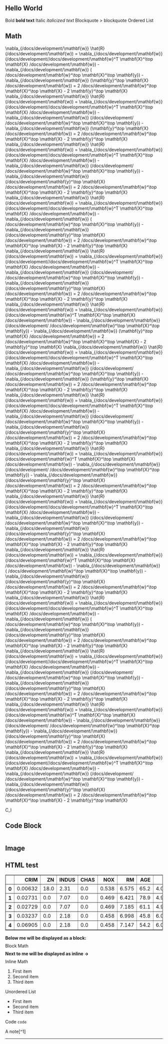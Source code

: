 ## Hello World

Bold **bold text**
Italic _italicized text_
Blockquote > blockquote
Ordered List

## Math
$$$$$$$$
\nabla_{/docs/development/\mathbf{w}} \hat{R}(/docs/development/\mathbf{w}) = \nabla_{/docs/development/\mathbf{w}} (/docs/development//docs/development/\mathbf{w}^T \mathbf{X}^\top \mathbf{X} /docs/development/\mathbf{w}) - \nabla_{/docs/development/\mathbf{w}} ( /docs/development/\mathbf{w}^\top \mathbf{X}^\top \mathbf{y}) - \nabla_{/docs/development/\mathbf{w}} (\mathbf{y}^\top \mathbf{X} /docs/development/\mathbf{w}) = 2 /docs/development/\mathbf{w}^\top \mathbf{X}^\top \mathbf{X} - 2 \mathbf{y}^\top \mathbf{X}
\nabla_{/docs/development/\mathbf{w}} \hat{R}(/docs/development/\mathbf{w}) = \nabla_{/docs/development/\mathbf{w}} (/docs/development//docs/development/\mathbf{w}^T \mathbf{X}^\top \mathbf{X} /docs/development/\mathbf{w}) - \nabla_{/docs/development/\mathbf{w}} (/docs/development/ /docs/development/\mathbf{w}^\top \mathbf{X}^\top \mathbf{y}) - \nabla_{/docs/development/\mathbf{w}} (\mathbf{y}^\top \mathbf{X} /docs/development/\mathbf{w}) = 2 /docs/development/\mathbf{w}^\top \mathbf{X}^\top \mathbf{X} - 2 \mathbf{y}^\top \mathbf{X}
\nabla_{/docs/development/\mathbf{w}} \hat{R}(/docs/development/\mathbf{w}) = \nabla_{/docs/development/\mathbf{w}} (/docs/development//docs/development/\mathbf{w}^T \mathbf{X}^\top \mathbf{X} /docs/development/\mathbf{w}) - \nabla_{/docs/development/\mathbf{w}} (/docs/development/ /docs/development/\mathbf{w}^\top \mathbf{X}^\top \mathbf{y}) - \nabla_{/docs/development/\mathbf{w}} (/docs/development/\mathbf{y}^\top \mathbf{X} /docs/development/\mathbf{w}) = 2 /docs/development/\mathbf{w}^\top \mathbf{X}^\top \mathbf{X} - 2 \mathbf{y}^\top \mathbf{X}
\nabla_{/docs/development/\mathbf{w}} \hat{R}(/docs/development/\mathbf{w}) = \nabla_{/docs/development/\mathbf{w}} (/docs/development//docs/development/\mathbf{w}^T \mathbf{X}^\top \mathbf{X} /docs/development/\mathbf{w}) - \nabla_{/docs/development/\mathbf{w}} ( /docs/development/\mathbf{w}^\top \mathbf{X}^\top \mathbf{y}) - \nabla_{/docs/development/\mathbf{w}} (/docs/development/\mathbf{y}^\top \mathbf{X} /docs/development/\mathbf{w}) = 2 /docs/development/\mathbf{w}^\top \mathbf{X}^\top \mathbf{X} - 2 \mathbf{y}^\top \mathbf{X}
\nabla_{/docs/development/\mathbf{w}} \hat{R}(/docs/development/\mathbf{w}) = \nabla_{/docs/development/\mathbf{w}} (/docs/development//docs/development/\mathbf{w}^T \mathbf{X}^\top \mathbf{X} /docs/development/\mathbf{w}) - \nabla_{/docs/development/\mathbf{w}} (/docs/development/ /docs/development/\mathbf{w}^\top \mathbf{X}^\top \mathbf{y}) - \nabla_{/docs/development/\mathbf{w}} (/docs/development/\mathbf{y}^\top \mathbf{X} /docs/development/\mathbf{w}) = 2 /docs/development/\mathbf{w}^\top \mathbf{X}^\top \mathbf{X} - 2 \mathbf{y}^\top \mathbf{X}
\nabla_{/docs/development/\mathbf{w}} \hat{R}(/docs/development/\mathbf{w}) = \nabla_{/docs/development/\mathbf{w}} (/docs/development/\mathbf{w}^T \mathbf{X}^\top \mathbf{X} /docs/development/\mathbf{w}) - \nabla_{/docs/development/\mathbf{w}} (/docs/development/ /docs/development/\mathbf{w}^\top \mathbf{X}^\top \mathbf{y}) - \nabla_{/docs/development/\mathbf{w}} (\mathbf{y}^\top \mathbf{X} /docs/development/\mathbf{w}) = 2 /docs/development/\mathbf{w}^\top \mathbf{X}^\top \mathbf{X} - 2 \mathbf{y}^\top \mathbf{X}
\nabla_{/docs/development/\mathbf{w}} \hat{R}(/docs/development/\mathbf{w}) = \nabla_{/docs/development/\mathbf{w}} (/docs/development//docs/development/\mathbf{w}^T \mathbf{X}^\top \mathbf{X} /docs/development/\mathbf{w}) - \nabla_{/docs/development/\mathbf{w}} (/docs/development/ /docs/development/\mathbf{w}^\top \mathbf{X}^\top \mathbf{y}) - \nabla_{/docs/development/\mathbf{w}} (\mathbf{y}^\top \mathbf{X} /docs/development/\mathbf{w}) = 2 /docs/development/\mathbf{w}^\top \mathbf{X}^\top \mathbf{X} - 2 \mathbf{y}^\top \mathbf{X}
\nabla_{/docs/development/\mathbf{w}} \hat{R}(/docs/development/\mathbf{w}) = \nabla_{/docs/development/\mathbf{w}} (/docs/development//docs/development/\mathbf{w}^T \mathbf{X}^\top \mathbf{X} /docs/development/\mathbf{w}) - \nabla_{/docs/development/\mathbf{w}} (/docs/development/ /docs/development/\mathbf{w}^\top \mathbf{X}^\top \mathbf{y}) - \nabla_{/docs/development/\mathbf{w}} (/docs/development/\mathbf{y}^\top \mathbf{X} /docs/development/\mathbf{w}) = 2 /docs/development/\mathbf{w}^\top \mathbf{X}^\top \mathbf{X} - 2 \mathbf{y}^\top \mathbf{X}
\nabla_{/docs/development/\mathbf{w}} \hat{R}(/docs/development/\mathbf{w}) = \nabla_{/docs/development/\mathbf{w}} (/docs/development/\mathbf{w}^T \mathbf{X}^\top \mathbf{X} /docs/development/\mathbf{w}) - \nabla_{/docs/development/\mathbf{w}} (/docs/development/ /docs/development/\mathbf{w}^\top \mathbf{X}^\top \mathbf{y}) - \nabla_{/docs/development/\mathbf{w}} (/docs/development/\mathbf{y}^\top \mathbf{X} /docs/development/\mathbf{w}) = 2 /docs/development/\mathbf{w}^\top \mathbf{X}^\top \mathbf{X} - 2 \mathbf{y}^\top \mathbf{X}
\nabla_{/docs/development/\mathbf{w}} \hat{R}(/docs/development/\mathbf{w}) = \nabla_{/docs/development/\mathbf{w}} (/docs/development//docs/development/\mathbf{w}^T \mathbf{X}^\top \mathbf{X} /docs/development/\mathbf{w}) - \nabla_{/docs/development/\mathbf{w}} (/docs/development/ /docs/development/\mathbf{w}^\top \mathbf{X}^\top \mathbf{y}) - \nabla_{/docs/development/\mathbf{w}} (/docs/development/\mathbf{y}^\top \mathbf{X} /docs/development/\mathbf{w}) = 2 /docs/development/\mathbf{w}^\top \mathbf{X}^\top \mathbf{X} - 2 \mathbf{y}^\top \mathbf{X}
\nabla_{/docs/development/\mathbf{w}} \hat{R}(/docs/development/\mathbf{w}) = \nabla_{/docs/development/\mathbf{w}} (/docs/development/\mathbf{w}^T \mathbf{X}^\top \mathbf{X} /docs/development/\mathbf{w}) - \nabla_{/docs/development/\mathbf{w}} ( /docs/development/\mathbf{w}^\top \mathbf{X}^\top \mathbf{y}) - \nabla_{/docs/development/\mathbf{w}} (/docs/development/\mathbf{y}^\top \mathbf{X} /docs/development/\mathbf{w}) = 2 /docs/development/\mathbf{w}^\top \mathbf{X}^\top \mathbf{X} - 2 \mathbf{y}^\top \mathbf{X}
\nabla_{/docs/development/\mathbf{w}} \hat{R}(/docs/development/\mathbf{w}) = \nabla_{/docs/development/\mathbf{w}} (/docs/development//docs/development/\mathbf{w}^T \mathbf{X}^\top \mathbf{X} /docs/development/\mathbf{w}) - \nabla_{/docs/development/\mathbf{w}} ( /docs/development/\mathbf{w}^\top \mathbf{X}^\top \mathbf{y}) - \nabla_{/docs/development/\mathbf{w}} (/docs/development/\mathbf{y}^\top \mathbf{X} /docs/development/\mathbf{w}) = 2 /docs/development/\mathbf{w}^\top \mathbf{X}^\top \mathbf{X} - 2 \mathbf{y}^\top \mathbf{X}
\nabla_{/docs/development/\mathbf{w}} \hat{R}(/docs/development/\mathbf{w}) = \nabla_{/docs/development/\mathbf{w}} (/docs/development//docs/development/\mathbf{w}^T \mathbf{X}^\top \mathbf{X} /docs/development/\mathbf{w}) - \nabla_{/docs/development/\mathbf{w}} (/docs/development/ /docs/development/\mathbf{w}^\top \mathbf{X}^\top \mathbf{y}) - \nabla_{/docs/development/\mathbf{w}} (/docs/development/\mathbf{y}^\top \mathbf{X} /docs/development/\mathbf{w}) = 2 /docs/development/\mathbf{w}^\top \mathbf{X}^\top \mathbf{X} - 2 \mathbf{y}^\top \mathbf{X}
\nabla_{/docs/development/\mathbf{w}} \hat{R}(/docs/development/\mathbf{w}) = \nabla_{/docs/development/\mathbf{w}} (/docs/development/\mathbf{w}^T \mathbf{X}^\top \mathbf{X} /docs/development/\mathbf{w}) - \nabla_{/docs/development/\mathbf{w}} (/docs/development/ /docs/development/\mathbf{w}^\top \mathbf{X}^\top \mathbf{y}) - \nabla_{/docs/development/\mathbf{w}} (/docs/development/\mathbf{y}^\top \mathbf{X} /docs/development/\mathbf{w}) = 2 /docs/development/\mathbf{w}^\top \mathbf{X}^\top \mathbf{X} - 2 \mathbf{y}^\top \mathbf{X}
\nabla_{/docs/development/\mathbf{w}} \hat{R}(/docs/development/\mathbf{w}) = \nabla_{/docs/development/\mathbf{w}} (/docs/development//docs/development/\mathbf{w}^T \mathbf{X}^\top \mathbf{X} /docs/development/\mathbf{w}) - \nabla_{/docs/development/\mathbf{w}} (/docs/development/ /docs/development/\mathbf{w}^\top \mathbf{X}^\top \mathbf{y}) - \nabla_{/docs/development/\mathbf{w}} (/docs/development/\mathbf{y}^\top \mathbf{X} /docs/development/\mathbf{w}) = 2 /docs/development/\mathbf{w}^\top \mathbf{X}^\top \mathbf{X} - 2 \mathbf{y}^\top \mathbf{X}
$$$$$$$$

$$$$$$$$ C_l $$$$$$$$

## Code Block
```python
```

## Image

## HTML test

<div>
<style scoped>
    .dataframe tbody tr th:only-of-type {
        vertical-align: middle;
    }

    .dataframe tbody tr th {
        vertical-align: top;
    }

    .dataframe thead th {
        text-align: right;
    }
</style>
<table border="1" class="dataframe">
  <thead>
    <tr style="text-align: right;">
      <th></th>
      <th>CRIM</th>
      <th>ZN</th>
      <th>INDUS</th>
      <th>CHAS</th>
      <th>NOX</th>
      <th>RM</th>
      <th>AGE</th>
      <th>DIS</th>
      <th>RAD</th>
      <th>TAX</th>
      <th>PTRATIO</th>
      <th>B</th>
      <th>LSTAT</th>
    </tr>
  </thead>
  <tbody>
    <tr>
      <th>0</th>
      <td>0.00632</td>
      <td>18.0</td>
      <td>2.31</td>
      <td>0.0</td>
      <td>0.538</td>
      <td>6.575</td>
      <td>65.2</td>
      <td>4.0900</td>
      <td>1.0</td>
      <td>296.0</td>
      <td>15.3</td>
      <td>396.90</td>
      <td>4.98</td>
    </tr>
    <tr>
      <th>1</th>
      <td>0.02731</td>
      <td>0.0</td>
      <td>7.07</td>
      <td>0.0</td>
      <td>0.469</td>
      <td>6.421</td>
      <td>78.9</td>
      <td>4.9671</td>
      <td>2.0</td>
      <td>242.0</td>
      <td>17.8</td>
      <td>396.90</td>
      <td>9.14</td>
    </tr>
    <tr>
      <th>2</th>
      <td>0.02729</td>
      <td>0.0</td>
      <td>7.07</td>
      <td>0.0</td>
      <td>0.469</td>
      <td>7.185</td>
      <td>61.1</td>
      <td>4.9671</td>
      <td>2.0</td>
      <td>242.0</td>
      <td>17.8</td>
      <td>392.83</td>
      <td>4.03</td>
    </tr>
    <tr>
      <th>3</th>
      <td>0.03237</td>
      <td>0.0</td>
      <td>2.18</td>
      <td>0.0</td>
      <td>0.458</td>
      <td>6.998</td>
      <td>45.8</td>
      <td>6.0622</td>
      <td>3.0</td>
      <td>222.0</td>
      <td>18.7</td>
      <td>394.63</td>
      <td>2.94</td>
    </tr>
    <tr>
      <th>4</th>
      <td>0.06905</td>
      <td>0.0</td>
      <td>2.18</td>
      <td>0.0</td>
      <td>0.458</td>
      <td>7.147</td>
      <td>54.2</td>
      <td>6.0622</td>
      <td>3.0</td>
      <td>222.0</td>
      <td>18.7</td>
      <td>396.90</td>
      <td>5.33</td>
    </tr>
  </tbody>
</table>
</div>



**Below me will be displayed as a block:**
$$$$$$$$
Block Math
$$$$$$$$
**Next to me will be displayed as inline ->** $$$$Inline Math$$$$

1. First item
1. Second item
1. Third item

Unordered List

- First item
- Second item
- Third item

Code `code`

A note[^1]

---


